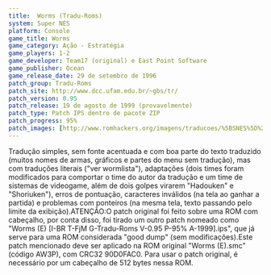```yaml
---
title:  Worms (Tradu-Roms)
system: Super NES
platform: Console
game_title: Worms
game_category: Ação - Estratégia
game_players: 1-2
game_developer: Team17 (original) e East Point Software
game_publisher: Ocean
game_release_date: 29 de setembro de 1996
patch_group: Tradu-Roms
patch_site: http://www.dcc.ufam.edu.br/~gbs/tr/
patch_version: 0.95
patch_release: 19 de agosto de 1999 (provavelmente)
patch_type: Patch IPS dentro de pacote ZIP
patch_progress: 95%
patch_images: [http://www.romhackers.org/imagens/traducoes/%5BSNES%5D%20Worms%20-%20Tradu-Roms%20-%201.png,http://www.romhackers.org/imagens/traducoes/%5BSNES%5D%20Worms%20-%20Tradu-Roms%20-%202.png,http://www.romhackers.org/imagens/traducoes/%5BSNES%5D%20Worms%20-%20Tradu-Roms%20-%203.png]
---
```

Tradução simples, sem fonte acentuada e com boa parte do texto traduzido (muitos nomes de armas, gráficos e partes do menu sem tradução), mas com traduções literais ("ver wormlista"), adaptações (dois times foram modificados para comportar o time do autor da tradução e um time de sistemas de videogame, além de dois golpes virarem "Hadouken" e "Shoriuken"), erros de pontuação, caracteres inválidos (na tela ao ganhar a partida) e problemas com ponteiros (na mesma tela, texto passando pelo limite da exibição).ATENÇÃO:O patch original foi feito sobre uma ROM com cabeçalho, por conta disso, foi tirado um outro patch nomeado como "Worms (E) [I-BR T-FjM G-Tradu-Roms V-0.95 P-95% A-1999].ips", que já serve para uma ROM considerada "good dump" (sem modificações).Este patch mencionado deve ser aplicado na ROM original "Worms (E).smc" (código AW3P), com CRC32 90D0FAC0. Para usar o patch original, é necessário por um cabeçalho de 512 bytes nessa ROM.